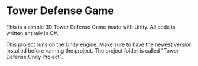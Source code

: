 # Tower Defense Game
This is a simple 3D Tower Defense Game made with Unity. All code is written entirely in C#.

This project runs on the Unity engine. Make sure to have the newest version installed before running the project. The project folder is called "Tower Defense Unity Project".
